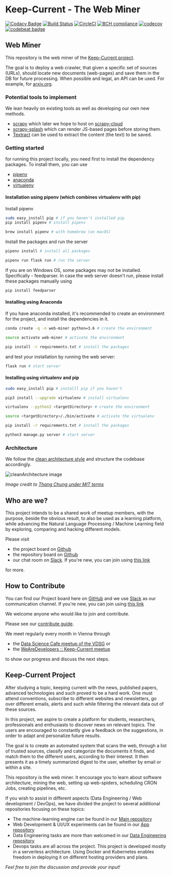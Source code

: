 # Keep-Current - The Web Miner

<!-- Badges section here. -->

[![Codacy Badge](https://api.codacy.com/project/badge/Grade/883c8e93b4934566b9dfdc6b91fa85e7)](https://app.codacy.com/app/Keep-Current/web-miner?utm_source=github.com&utm_medium=referral&utm_content=Keep-Current/web-miner&utm_campaign=badger)
[![Build Status](https://travis-ci.org/Keep-Current/web-miner.svg?branch=master)](https://travis-ci.org/Keep-Current/web-miner)
[![CircleCI](https://circleci.com/gh/Keep-Current/web-miner.svg?style=svg)](https://circleci.com/gh/Keep-Current/web-miner)
[![BCH compliance](https://bettercodehub.com/edge/badge/Keep-Current/web-miner?branch=master)](https://bettercodehub.com/)
[![codecov](https://codecov.io/gh/Keep-Current/web-miner/branch/master/graph/badge.svg)](https://codecov.io/gh/Keep-Current/web-miner)
[![codebeat badge](https://codebeat.co/badges/03da69a3-74cf-468d-80f9-bc62651323f7)](https://codebeat.co/projects/github-com-keep-current-web-miner-master)

## Web Miner

This repository is the web miner of the [Keep-Current project](#keep-current-project).

The goal is to deploy a web crawler, that given a specific set of sources (URLs), should locate new documents (web-pages) and save them in the DB for future processing.
When possible and legal, an API can be used.
For example, for [arxiv.org](https://arxiv.org/help/api/index).

### Potential tools to implement

We lean heavily on existing tools as well as developing our own new methods.

- [scrapy](https://scrapy.org/) which later we hope to host on [scrapy-cloud](https://scrapinghub.com/scrapy-cloud)
- [scrapy-splash](https://github.com/scrapy-plugins/scrapy-splash) which can render JS-based pages before storing them.
- [Textract](https://github.com/deanmalmgren/textract) can be used to extract the content (the text) to be saved.

### Getting started

for running this project locally, you need first to install the dependency packages.
To install them, you can use

- [pipenv](https://docs.pipenv.org/)
- [anaconda](https://anaconda.org/)
- [virtualenv](https://virtualenv.pypa.io/en/stable/)

#### Installation using pipenv (which combines virtualenv with pip)

Install pipenv

```bash
sudo easy_install pip # if you haven't installed pip
pip install pipenv # install pipenv

brew install pipenv # with homebrew (on macOS)
```

Install the packages and run the server

```bash
pipenv install # install all packages

pipenv run flask run # run the server
```

If you are on Windows OS, some packages may not be installed. Specifically - feedparser. In case the web server doesn't run, please install these packages manually using

```bash
pip install feedparser
```

#### Installing using Anaconda

If you have anaconda installed, it's recommended to create an environment for the project, and install the dependencies in it.

```bash
conda create -q -n web-miner python=3.6 # create the environment

source activate web-miner # activate the environment

pip install -r requirements.txt # install the packages
```

and test your installation by running the web server:

```bash
flask run # start server
```

#### Installing using virtualenv and pip

```bash
sudo easy_install pip # installl pip if you haven't

pip3 install --upgrade virtualenv # install virtualenv

virtualenv --python3 <targetDirectory> # create the environment

source <targetDirectory>/./bin/activate # activate the virtualenv

pip install -r requirements.txt # install the packages

python3 manage.py server # start server
```

### Architecture

We follow the [clean architecture style](http://blog.thedigitalcatonline.com/blog/2016/11/14/clean-architectures-in-python-a-step-by-step-example/) and structure the codebase accordingly.

![cleanArchitecture image](https://cdn-images-1.medium.com/max/1600/1*B7LkQDyDqLN3rRSrNYkETA.jpeg)

_Image credit to [Thang Chung under MIT terms](https://github.com/thangchung/blog-core)_

## Who are we?

This project intends to be a shared work of meetup members, with the purpose, beside the obvious result, to also be used as a learning platform, while advancing the Natural Language Processing / Machine Learning field by exploring, comparing and hacking different models.

Please visit

- the project board on [Github](https://github.com/orgs/Keep-Current/projects)
- the repository board on [Github](https://github.com/Keep-Current/web-miner/projects)
- our chat room on [Slack](https://keep-current.slack.com). If you're new, you can join using [this link](https://join.slack.com/t/keep-current/shared_invite/enQtMzY4MTA0OTQ0NTAzLTcxY2U5NmIwNmM0NmU2MmMyMWQ0YTIyMTg4MWRjMWUyYmVlNWQxMzU3ZWJlNjM4NzVmNTFhM2FjYjkzZDU3YWM)

for more.

## How to Contribute

You can find our Project board here on [GitHub](https://github.com/Keep-Current/web-miner/projects) and we use [Slack](https://keep-current.slack.com) as our communication channel. If you're new, you can join using [this link](https://join.slack.com/t/keep-current/shared_invite/enQtMzY4MTA0OTQ0NTAzLTcxY2U5NmIwNmM0NmU2MmMyMWQ0YTIyMTg4MWRjMWUyYmVlNWQxMzU3ZWJlNjM4NzVmNTFhM2FjYjkzZDU3YWM)

We welcome anyone who would like to join and contribute.

Please see our [contribute guide](CONTRIBUTING.md).

We meet regularly every month in Vienna through

- the [Data Science Cafe meetup of the VDSG](https://www.meetup.com/Vienna-Data-Science-Group-Meetup/) or
- the [WeAreDevelopers :: Keep-Current meetup](https://www.meetup.com/WeAreDevelopers/)

to show our progress and discuss the next steps.

## Keep-Current Project

After studying a topic, keeping current with the news, published papers, advanced technologies and such proved to be a hard work.
One must attend conventions, subscribe to different websites and newsletters, go over different emails, alerts and such while filtering the relevant data out of these sources.

In this project, we aspire to create a platform for students, researchers, professionals and enthusiasts to discover news on relevant topics. The users are encouraged to constantly give a feedback on the suggestions, in order to adapt and personalize future results.

The goal is to create an automated system that scans the web, through a list of trusted sources, classify and categorize the documents it finds, and match them to the different users, according to their interest. It then presents it as a timely summarized digest to the user, whether by email or within a site.

This repository is the web miner. It encourage you to learn about software architecture, mining the web, setting up web-spiders, scheduling CRON Jobs, creating pipelines, etc.

If you wish to assist in different aspects (Data Engineering / Web development / DevOps), we have divided the project to several additional repositories focusing on these topics:

- The machine-learning engine can be found in our [Main repository](https://github.com/Keep-Current/Engine)
- Web Development & UI/UX experiments can be found in our [App repository](https://github.com/Keep-Current/WebApp)
- Data Engineering tasks are more than welcomed in our [Data Engineering repository](https://github.com/Keep-Current/Data-Engineering)
- Devops tasks are all across the project. This project is developed mostly in a serverless architecture. Using Docker and Kubernetes enables freedom in deploying it on different hosting providers and plans.

_Feel free to join the discussion and provide your input!_

[travis-badge-url]: https://travis-ci.org/Keep-Current/web-miner.svg?branch=master
